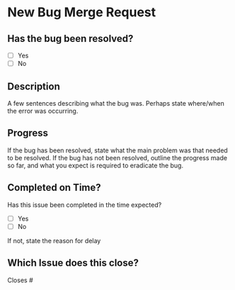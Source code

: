 <h1>New Bug Merge Request</h1>

<h2>Has the bug been resolved?</h2>

* [ ]  Yes
* [ ]  No

<h2>Description</h2>
A few sentences describing what the bug was. Perhaps state where/when the error was occurring.

<h2>Progress</h2>
If the bug has been resolved, state what the main problem was that needed to be resolved.
If the bug has not been resolved, outline the progress made so far, and what you expect is required to eradicate the bug.

<h2>Completed on Time?</h2>
Has this issue been completed in the time expected?

* [ ]  Yes
* [ ]  No

If not, state the reason for delay

<h2>Which Issue does this close?</h2>
Closes #
